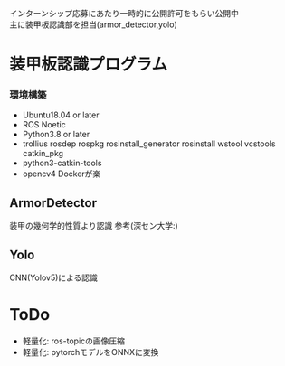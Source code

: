 インターンシップ応募にあたり一時的に公開許可をもらい公開中  
主に装甲板認識部を担当(armor_detector,yolo)

# 装甲板認識プログラム
### 環境構築
- Ubuntu18.04 or later
- ROS Noetic
- Python3.8 or later
- trollius rosdep rospkg rosinstall_generator rosinstall wstool vcstools catkin_pkg
- python3-catkin-tools
- opencv4
Dockerが楽

## ArmorDetector
装甲の幾何学的性質より認識
参考(深セン大学:)

## Yolo
CNN(Yolov5)による認識

# ToDo
- 軽量化: ros-topicの画像圧縮
- 軽量化: pytorchモデルをONNXに変換
